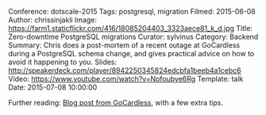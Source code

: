 Conference: dotscale-2015
Tags: postgresql, migration
Filmed: 2015-06-08
Author: chrissinjakli
Image: https://farm1.staticflickr.com/416/18085204403_3323aece81_k_d.jpg
Title: Zero-downtime PostgreSQL migrations
Curator: sylvinus
Category: Backend
Summary: Chris does a post-mortem of a recent outage at GoCardless during a PostgreSQL schema change, and gives practical advice on how to avoid it happening to you.
Slides: http://speakerdeck.com/player/8942250345824edcbfa1beeb4a1cebc6
Video: https://www.youtube.com/watch?v=Nofoubye6Rg
Template: talk
Date: 2015-07-08 10:00:00

Further reading: [Blog post from GoCardless](https://gocardless.com/blog/zero-downtime-postgres-migrations-the-hard-parts/), with a few extra tips.
